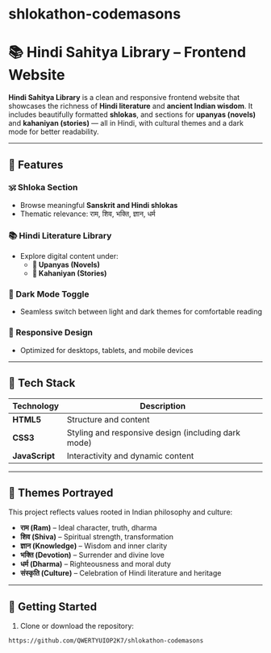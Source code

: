 # shlokathon-codemasons
# 📚 Hindi Sahitya Library – Frontend Website

**Hindi Sahitya Library** is a clean and responsive frontend website that showcases the richness of **Hindi literature** and **ancient Indian wisdom**. It includes beautifully formatted **shlokas**, and sections for **upanyas (novels)** and **kahaniyan (stories)** — all in Hindi, with cultural themes and a dark mode for better readability.

---

## 🌟 Features

### 🕉️ Shloka Section
- Browse meaningful **Sanskrit and Hindi shlokas**
- Thematic relevance: राम, शिव, भक्ति, ज्ञान, धर्म

### 📚 Hindi Literature Library
- Explore digital content under:
  - **📖 Upanyas (Novels)**
  - **📜 Kahaniyan (Stories)**

### 🌙 Dark Mode Toggle
- Seamless switch between light and dark themes for comfortable reading

### 📱 Responsive Design
- Optimized for desktops, tablets, and mobile devices

---

## 🧰 Tech Stack

| Technology   | Description                |
|--------------|----------------------------|
| **HTML5**    | Structure and content       |
| **CSS3**     | Styling and responsive design (including dark mode) |
| **JavaScript** | Interactivity and dynamic content |

---

## 🧠 Themes Portrayed

This project reflects values rooted in Indian philosophy and culture:

- **राम (Ram)** – Ideal character, truth, dharma  
- **शिव (Shiva)** – Spiritual strength, transformation  
- **ज्ञान (Knowledge)** – Wisdom and inner clarity  
- **भक्ति (Devotion)** – Surrender and divine love  
- **धर्म (Dharma)** – Righteousness and moral duty  
- **संस्कृति (Culture)** – Celebration of Hindi literature and heritage  

---

## 🚀 Getting Started

1. Clone or download the repository:
```bash
https://github.com/QWERTYUIOP2K7/shlokathon-codemasons
